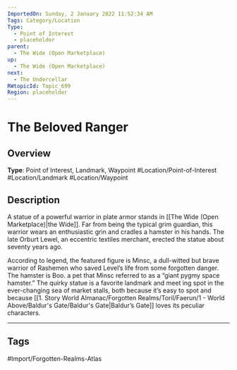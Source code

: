 ```yaml
---
ImportedOn: Sunday, 2 January 2022 11:52:34 AM
Tags: Category/Location
Type:
  - Point of Interest
  - placeholder
parent:
  - The Wide (Open Marketplace)
up:
  - The Wide (Open Marketplace)
next:
  - The Undercellar
RWtopicId: Topic_699
Region: placeholder
---
```

# The Beloved Ranger
## Overview
**Type**: Point of Interest, Landmark, Waypoint
#Location/Point-of-Interest #Location/Landmark #Location/Waypoint

## Description
A statue of a powerful warrior in plate armor stands in [[The Wide (Open Marketplace)|the Wide]]. Far from being the typical grim guardian, this warrior wears an enthusiastic grin and cradles a hamster in his hands. The late Orburt Lewel, an eccentric textiles merchant, erected the statue about seventy years ago.

According to legend, the featured figure is Minsc, a dull-witted but brave warrior of Rashemen who saved Level’s life from some forgotten danger. The hamster is Boo. a pet that Minsc referred to as a “giant pygmy space hamster.” The quirky statue is a favorite landmark and meet ing spot in the ever-changing sea of market stalls, both because it’s easy to spot and because [[1. Story World Almanac/Forgotten Realms/Toril/Faerun/1 - World Above/Baldur's Gate/Baldur's Gate|Baldur’s Gate]] loves its peculiar characters.


---
## Tags
#Import/Forgotten-Realms-Atlas

